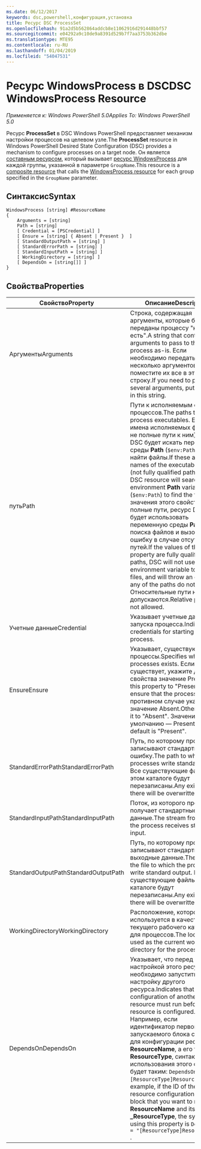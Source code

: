 ```yaml
---
ms.date: 06/12/2017
keywords: dsc,powershell,конфигурация,установка
title: Ресурс DSC ProcessSet
ms.openlocfilehash: 91a2d5b562864addcb8e11062916d291448bbf57
ms.sourcegitcommit: e04292a9c10de9a8391d529b7f7aa3753b362dbe
ms.translationtype: MTE95
ms.contentlocale: ru-RU
ms.lasthandoff: 01/04/2019
ms.locfileid: "54047531"
---
```

# <a name="dsc-windowsprocess-resource"></a><span data-ttu-id="8aa63-103">Ресурс WindowsProcess в DSC</span><span class="sxs-lookup"><span data-stu-id="8aa63-103">DSC WindowsProcess Resource</span></span>

<span data-ttu-id="8aa63-104">_Применяется к: Windows PowerShell 5.0_</span><span class="sxs-lookup"><span data-stu-id="8aa63-104">_Applies To: Windows PowerShell 5.0_</span></span>

<span data-ttu-id="8aa63-105">Ресурс **ProcessSet** в DSC Windows PowerShell предоставляет механизм настройки процессов на целевом узле.</span><span class="sxs-lookup"><span data-stu-id="8aa63-105">The **ProcessSet** resource in Windows PowerShell Desired State Configuration (DSC) provides a mechanism to configure processes on a target node.</span></span> <span data-ttu-id="8aa63-106">Он является [составным ресурсом](../../../resources/authoringResourceComposite.md), который вызывает [ресурс WindowsProcess](windowsProcessResource.md) для каждой группы, указанной в параметре `GroupName`.</span><span class="sxs-lookup"><span data-stu-id="8aa63-106">This resource is a [composite resource](../../../resources/authoringResourceComposite.md) that calls the [WindowsProcess resource](windowsProcessResource.md) for each group specified in the `GroupName` parameter.</span></span>

## <a name="syntax"></a><span data-ttu-id="8aa63-107">Синтаксис</span><span class="sxs-lookup"><span data-stu-id="8aa63-107">Syntax</span></span>

```
WindowsProcess [string] #ResourceName
{
    Arguments = [string]
    Path = [string]
    [ Credential = [PSCredential] ]
    [ Ensure = [string] { Absent | Present }  ]
    [ StandardOutputPath = [string] ]
    [ StandardErrorPath = [string] ]
    [ StandardInputPath = [string] ]
    [ WorkingDirectory = [string] ]
    [ DependsOn = [string[]] ]
}
```

## <a name="properties"></a><span data-ttu-id="8aa63-108">Свойства</span><span class="sxs-lookup"><span data-stu-id="8aa63-108">Properties</span></span>

| <span data-ttu-id="8aa63-109">Свойство</span><span class="sxs-lookup"><span data-stu-id="8aa63-109">Property</span></span> | <span data-ttu-id="8aa63-110">Описание</span><span class="sxs-lookup"><span data-stu-id="8aa63-110">Description</span></span> |
| --- | --- |
| <span data-ttu-id="8aa63-111">Аргументы</span><span class="sxs-lookup"><span data-stu-id="8aa63-111">Arguments</span></span>| <span data-ttu-id="8aa63-112">Строка, содержащая аргументы, которые будут переданы процессу "как есть".</span><span class="sxs-lookup"><span data-stu-id="8aa63-112">A string that contains arguments to pass to the process as-is.</span></span> <span data-ttu-id="8aa63-113">Если необходимо передать несколько аргументов, поместите их все в эту строку.</span><span class="sxs-lookup"><span data-stu-id="8aa63-113">If you need to pass several arguments, put them all in this string.</span></span>|
| <span data-ttu-id="8aa63-114">путь</span><span class="sxs-lookup"><span data-stu-id="8aa63-114">Path</span></span>| <span data-ttu-id="8aa63-115">Пути к исполняемым файлам процессов.</span><span class="sxs-lookup"><span data-stu-id="8aa63-115">The paths to the process executables.</span></span> <span data-ttu-id="8aa63-116">Если это имена исполняемых файлов (а не полные пути к ним), ресурс DSC будет искать переменную среды **Path** (`$env:Path`), чтобы найти файлы.</span><span class="sxs-lookup"><span data-stu-id="8aa63-116">If these are the names of the executable files (not fully qualified paths), the DSC resource will search the environment **Path** variable (`$env:Path`) to find the files.</span></span> <span data-ttu-id="8aa63-117">Если значения этого свойства — полные пути, ресурс DSC не будет использовать переменную среды **Path** для поиска файлов и вызовет ошибку в случае отсутствия путей.</span><span class="sxs-lookup"><span data-stu-id="8aa63-117">If the values of this property are fully qualified paths, DSC will not use the **Path** environment variable to find the files, and will throw an error if any of the paths do not exist.</span></span> <span data-ttu-id="8aa63-118">Относительные пути не допускаются.</span><span class="sxs-lookup"><span data-stu-id="8aa63-118">Relative paths are not allowed.</span></span>|
| <span data-ttu-id="8aa63-119">Учетные данные</span><span class="sxs-lookup"><span data-stu-id="8aa63-119">Credential</span></span>| <span data-ttu-id="8aa63-120">Указывает учетные данные для запуска процесса.</span><span class="sxs-lookup"><span data-stu-id="8aa63-120">Indicates the credentials for starting the process.</span></span>|
| <span data-ttu-id="8aa63-121">Ensure</span><span class="sxs-lookup"><span data-stu-id="8aa63-121">Ensure</span></span>| <span data-ttu-id="8aa63-122">Указывает, существуют ли процессы.</span><span class="sxs-lookup"><span data-stu-id="8aa63-122">Specifies whether the processes exists.</span></span> <span data-ttu-id="8aa63-123">Если процесс существует, укажите для этого свойства значение Present.</span><span class="sxs-lookup"><span data-stu-id="8aa63-123">Set this property to "Present" to ensure that the process exists.</span></span> <span data-ttu-id="8aa63-124">В противном случае укажите значение Absent.</span><span class="sxs-lookup"><span data-stu-id="8aa63-124">Otherwise, set it to "Absent".</span></span> <span data-ttu-id="8aa63-125">Значение по умолчанию — Present.</span><span class="sxs-lookup"><span data-stu-id="8aa63-125">The default is "Present".</span></span>|
| <span data-ttu-id="8aa63-126">StandardErrorPath</span><span class="sxs-lookup"><span data-stu-id="8aa63-126">StandardErrorPath</span></span>| <span data-ttu-id="8aa63-127">Путь, по которому процессы записывают стандартную ошибку.</span><span class="sxs-lookup"><span data-stu-id="8aa63-127">The path to which the processes write standard error.</span></span> <span data-ttu-id="8aa63-128">Все существующие файлы в этом каталоге будут перезаписаны.</span><span class="sxs-lookup"><span data-stu-id="8aa63-128">Any existing file there will be overwritten.</span></span>|
| <span data-ttu-id="8aa63-129">StandardInputPath</span><span class="sxs-lookup"><span data-stu-id="8aa63-129">StandardInputPath</span></span>| <span data-ttu-id="8aa63-130">Поток, из которого процесс получает стандартные входные данные.</span><span class="sxs-lookup"><span data-stu-id="8aa63-130">The stream from which the process receives standard input.</span></span>|
| <span data-ttu-id="8aa63-131">StandardOutputPath</span><span class="sxs-lookup"><span data-stu-id="8aa63-131">StandardOutputPath</span></span>| <span data-ttu-id="8aa63-132">Путь, по которому процессы записывают стандартные выходные данные.</span><span class="sxs-lookup"><span data-stu-id="8aa63-132">The path of the file to which the processes write standard output.</span></span> <span data-ttu-id="8aa63-133">Все существующие файлы в этом каталоге будут перезаписаны.</span><span class="sxs-lookup"><span data-stu-id="8aa63-133">Any existing file there will be overwritten.</span></span>|
| <span data-ttu-id="8aa63-134">WorkingDirectory</span><span class="sxs-lookup"><span data-stu-id="8aa63-134">WorkingDirectory</span></span>| <span data-ttu-id="8aa63-135">Расположение, которое используется в качестве текущего рабочего каталога для процессов.</span><span class="sxs-lookup"><span data-stu-id="8aa63-135">The location used as the current working directory for the processes.</span></span>|
| <span data-ttu-id="8aa63-136">DependsOn</span><span class="sxs-lookup"><span data-stu-id="8aa63-136">DependsOn</span></span> | <span data-ttu-id="8aa63-137">Указывает, что перед настройкой этого ресурса необходимо запустить настройку другого ресурса.</span><span class="sxs-lookup"><span data-stu-id="8aa63-137">Indicates that the configuration of another resource must run before this resource is configured.</span></span> <span data-ttu-id="8aa63-138">Например, если идентификатор первого запускаемого блока скрипта для конфигурации ресурса — **ResourceName**, а его тип — **ResourceType**, синтаксис использования этого свойства будет таким: `DependsOn = "[ResourceType]ResourceName"`.</span><span class="sxs-lookup"><span data-stu-id="8aa63-138">For example, if the ID of the resource configuration script block that you want to run first is **ResourceName** and its type is **_ResourceType**, the syntax for using this property is `DependsOn = "[ResourceType]ResourceName"` .</span></span>|
